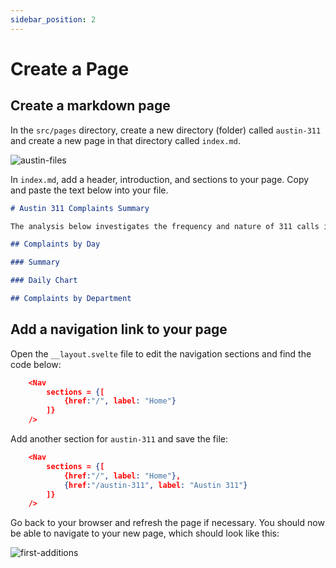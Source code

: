 ```yaml
---
sidebar_position: 2
---
```


# Create a Page

## Create a markdown page
In the `src/pages` directory, create a new directory (folder) called `austin-311` and create a new page in that directory called `index.md`.

![austin-files](/img/austin-files-3.png)

In `index.md`, add a header, introduction, and sections to your page. Copy and paste the text below into your file.

```markdown title="src/pages/austin-311/index.md"
# Austin 311 Complaints Summary

The analysis below investigates the frequency and nature of 311 calls in Austin, TX.

## Complaints by Day

### Summary

### Daily Chart

## Complaints by Department
```

## Add a navigation link to your page
Open the `__layout.svelte` file to edit the navigation sections and find the code below:
```json title="src/pages/__layout.svelte"
    <Nav
		sections = {[
			{href:"/", label: "Home"}
		]}
	/>
```

Add another section for `austin-311` and save the file:

```json {4} title="src/pages/__layout.svelte"
    <Nav
		sections = {[
			{href:"/", label: "Home"},
            {href:"/austin-311", label: "Austin 311"}
		]}
	/>
```

Go back to your browser and refresh the page if necessary. You should now be able to navigate to your new page, which should look like this:

<div style={{textAlign: 'center'}}>

![first-additions](/img/add-a-page.png)

</div>

